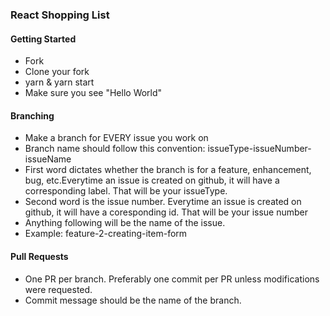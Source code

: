### React Shopping List 

#### Getting Started
  - Fork 
  - Clone your fork
  - yarn & yarn start
  - Make sure you see "Hello World"

#### Branching 
  - Make a branch for EVERY issue you work on
  - Branch name should follow this convention: issueType-issueNumber-issueName
  - First word dictates whether the branch is for a feature, enhancement, bug, etc.Everytime an issue is created on github, it will have a corresponding label. That will be your issueType.
  - Second word is the issue number. Everytime an issue is created on github, it will have a coresponding id. That will be your issue number 
  - Anything following will be the name of the issue. 
  - Example: feature-2-creating-item-form

#### Pull Requests 
  - One PR per branch. Preferably one commit per PR unless modifications were requested.
  - Commit message should be the name of the branch. 
  

